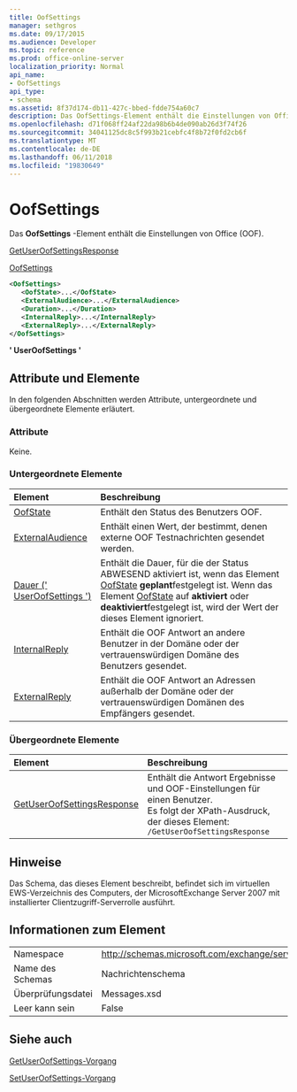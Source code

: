 ```yaml
---
title: OofSettings
manager: sethgros
ms.date: 09/17/2015
ms.audience: Developer
ms.topic: reference
ms.prod: office-online-server
localization_priority: Normal
api_name:
- OofSettings
api_type:
- schema
ms.assetid: 8f37d174-db11-427c-bbed-fdde754a60c7
description: Das OofSettings-Element enthält die Einstellungen von Office (OOF).
ms.openlocfilehash: d71f068ff24af22da98b6b4de090ab26d3f74f26
ms.sourcegitcommit: 34041125dc8c5f993b21cebfc4f8b72f0fd2cb6f
ms.translationtype: MT
ms.contentlocale: de-DE
ms.lasthandoff: 06/11/2018
ms.locfileid: "19830649"
---
```

# <a name="oofsettings"></a>OofSettings

Das **OofSettings** -Element enthält die Einstellungen von Office (OOF). 
  
[GetUserOofSettingsResponse](getuseroofsettingsresponse.md)
  
[OofSettings](oofsettings.md)
  
```xml
<OofSettings>
   <OofState>...</OofState>
   <ExternalAudience>...</ExternalAudience>
   <Duration>...</Duration>
   <InternalReply>...</InternalReply>
   <ExternalReply>...</ExternalReply>
</OofSettings>
```

 **' UserOofSettings '**
## <a name="attributes-and-elements"></a>Attribute und Elemente

In den folgenden Abschnitten werden Attribute, untergeordnete und übergeordnete Elemente erläutert.
  
### <a name="attributes"></a>Attribute

Keine.
  
### <a name="child-elements"></a>Untergeordnete Elemente

|**Element**|**Beschreibung**|
|:-----|:-----|
|[OofState](oofstate.md) <br/> |Enthält den Status des Benutzers OOF.  <br/> |
|[ExternalAudience](externalaudience.md) <br/> |Enthält einen Wert, der bestimmt, denen externe OOF Testnachrichten gesendet werden.  <br/> |
|[Dauer (' UserOofSettings ')](duration-useroofsettings.md) <br/> |Enthält die Dauer, für die der Status ABWESEND aktiviert ist, wenn das Element [OofState](oofstate.md) **geplant**festgelegt ist. Wenn das Element [OofState](oofstate.md) auf **aktiviert** oder **deaktiviert**festgelegt ist, wird der Wert der dieses Element ignoriert.  <br/> |
|[InternalReply](internalreply.md) <br/> |Enthält die OOF Antwort an andere Benutzer in der Domäne oder der vertrauenswürdigen Domäne des Benutzers gesendet.  <br/> |
|[ExternalReply](externalreply.md) <br/> |Enthält die OOF Antwort an Adressen außerhalb der Domäne oder der vertrauenswürdigen Domänen des Empfängers gesendet.  <br/> |
   
### <a name="parent-elements"></a>Übergeordnete Elemente

|**Element**|**Beschreibung**|
|:-----|:-----|
|[GetUserOofSettingsResponse](getuseroofsettingsresponse.md) <br/> |Enthält die Antwort Ergebnisse und OOF-Einstellungen für einen Benutzer.  <br/> Es folgt der XPath-Ausdruck, der dieses Element:  <br/>  `/GetUserOofSettingsResponse` <br/> |
   
## <a name="remarks"></a>Hinweise

Das Schema, das dieses Element beschreibt, befindet sich im virtuellen EWS-Verzeichnis des Computers, der MicrosoftExchange Server 2007 mit installierter Clientzugriff-Serverrolle ausführt.
  
## <a name="element-information"></a>Informationen zum Element

|||
|:-----|:-----|
|Namespace  <br/> |http://schemas.microsoft.com/exchange/services/2006/messages  <br/> |
|Name des Schemas  <br/> |Nachrichtenschema  <br/> |
|Überprüfungsdatei  <br/> |Messages.xsd  <br/> |
|Leer kann sein  <br/> |False  <br/> |
   
## <a name="see-also"></a>Siehe auch



[GetUserOofSettings-Vorgang](getuseroofsettings-operation.md)
  
[SetUserOofSettings-Vorgang](setuseroofsettings-operation.md)

